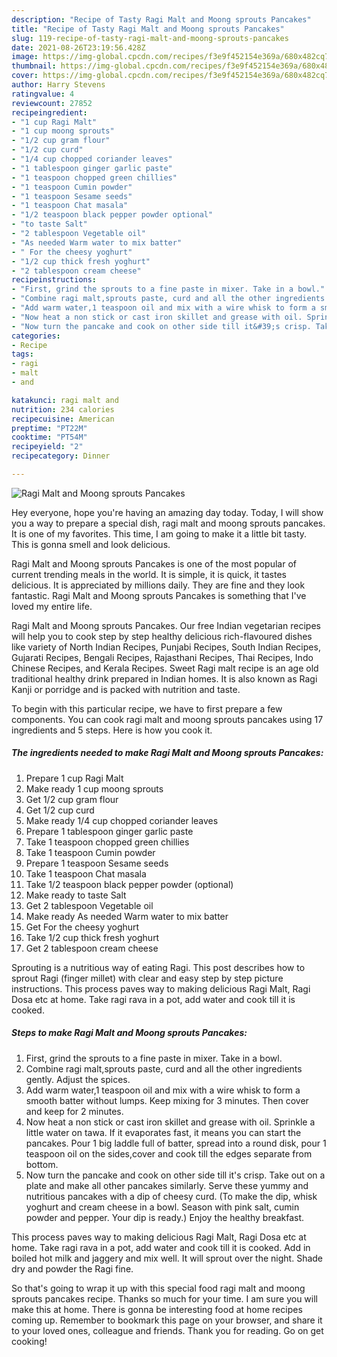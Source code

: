```yaml
---
description: "Recipe of Tasty Ragi Malt and Moong sprouts Pancakes"
title: "Recipe of Tasty Ragi Malt and Moong sprouts Pancakes"
slug: 119-recipe-of-tasty-ragi-malt-and-moong-sprouts-pancakes
date: 2021-08-26T23:19:56.428Z
image: https://img-global.cpcdn.com/recipes/f3e9f452154e369a/680x482cq70/ragi-malt-and-moong-sprouts-pancakes-recipe-main-photo.jpg
thumbnail: https://img-global.cpcdn.com/recipes/f3e9f452154e369a/680x482cq70/ragi-malt-and-moong-sprouts-pancakes-recipe-main-photo.jpg
cover: https://img-global.cpcdn.com/recipes/f3e9f452154e369a/680x482cq70/ragi-malt-and-moong-sprouts-pancakes-recipe-main-photo.jpg
author: Harry Stevens
ratingvalue: 4
reviewcount: 27852
recipeingredient:
- "1 cup Ragi Malt"
- "1 cup moong sprouts"
- "1/2 cup gram flour"
- "1/2 cup curd"
- "1/4 cup chopped coriander leaves"
- "1 tablespoon ginger garlic paste"
- "1 teaspoon chopped green chillies"
- "1 teaspoon Cumin powder"
- "1 teaspoon Sesame seeds"
- "1 teaspoon Chat masala"
- "1/2 teaspoon black pepper powder optional"
- "to taste Salt"
- "2 tablespoon Vegetable oil"
- "As needed Warm water to mix batter"
- " For the cheesy yoghurt"
- "1/2 cup thick fresh yoghurt"
- "2 tablespoon cream cheese"
recipeinstructions:
- "First, grind the sprouts to a fine paste in mixer. Take in a bowl."
- "Combine ragi malt,sprouts paste, curd and all the other ingredients gently. Adjust the spices."
- "Add warm water,1 teaspoon oil and mix with a wire whisk to form a smooth batter without lumps. Keep mixing for 3 minutes. Then cover and keep for 2 minutes."
- "Now heat a non stick or cast iron skillet and grease with oil. Sprinkle a little water on tawa. If it evaporates fast, it means you can start the pancakes. Pour 1 big laddle full of batter, spread into a round disk, pour 1 teaspoon oil on the sides,cover and cook till the edges separate from bottom."
- "Now turn the pancake and cook on other side till it&#39;s crisp. Take out on a plate and make all other pancakes similarly. Serve these yummy and nutritious pancakes with a dip of cheesy curd. (To make the dip, whisk yoghurt and cream cheese in a bowl. Season with pink salt, cumin powder and pepper. Your dip is ready.) Enjoy the healthy breakfast."
categories:
- Recipe
tags:
- ragi
- malt
- and

katakunci: ragi malt and 
nutrition: 234 calories
recipecuisine: American
preptime: "PT22M"
cooktime: "PT54M"
recipeyield: "2"
recipecategory: Dinner

---
```



![Ragi Malt and Moong sprouts Pancakes](https://img-global.cpcdn.com/recipes/f3e9f452154e369a/680x482cq70/ragi-malt-and-moong-sprouts-pancakes-recipe-main-photo.jpg)

Hey everyone, hope you're having an amazing day today. Today, I will show you a way to prepare a special dish, ragi malt and moong sprouts pancakes. It is one of my favorites. This time, I am going to make it a little bit tasty. This is gonna smell and look delicious.

Ragi Malt and Moong sprouts Pancakes is one of the most popular of current trending meals in the world. It is simple, it is quick, it tastes delicious. It is appreciated by millions daily. They are fine and they look fantastic. Ragi Malt and Moong sprouts Pancakes is something that I've loved my entire life.

Ragi Malt and Moong sprouts Pancakes. Our free Indian vegetarian recipes will help you to cook step by step healthy delicious rich-flavoured dishes like variety of North Indian Recipes, Punjabi Recipes, South Indian Recipes, Gujarati Recipes, Bengali Recipes, Rajasthani Recipes, Thai Recipes, Indo Chinese Recipes, and Kerala Recipes. Sweet Ragi malt recipe is an age old traditional healthy drink prepared in Indian homes. It is also known as Ragi Kanji or porridge and is packed with nutrition and taste.


To begin with this particular recipe, we have to first prepare a few components. You can cook ragi malt and moong sprouts pancakes using 17 ingredients and 5 steps. Here is how you cook it.

<!--inarticleads1-->

##### The ingredients needed to make Ragi Malt and Moong sprouts Pancakes:

1. Prepare 1 cup Ragi Malt
1. Make ready 1 cup moong sprouts
1. Get 1/2 cup gram flour
1. Get 1/2 cup curd
1. Make ready 1/4 cup chopped coriander leaves
1. Prepare 1 tablespoon ginger garlic paste
1. Take 1 teaspoon chopped green chillies
1. Take 1 teaspoon Cumin powder
1. Prepare 1 teaspoon Sesame seeds
1. Take 1 teaspoon Chat masala
1. Take 1/2 teaspoon black pepper powder (optional)
1. Make ready to taste Salt
1. Get 2 tablespoon Vegetable oil
1. Make ready As needed Warm water to mix batter
1. Get  For the cheesy yoghurt
1. Take 1/2 cup thick fresh yoghurt
1. Get 2 tablespoon cream cheese


Sprouting is a nutritious way of eating Ragi. This post describes how to sprout Ragi (finger millet) with clear and easy step by step picture instructions. This process paves way to making delicious Ragi Malt, Ragi Dosa etc at home. Take ragi rava in a pot, add water and cook till it is cooked. 

<!--inarticleads2-->

##### Steps to make Ragi Malt and Moong sprouts Pancakes:

1. First, grind the sprouts to a fine paste in mixer. Take in a bowl.
1. Combine ragi malt,sprouts paste, curd and all the other ingredients gently. Adjust the spices.
1. Add warm water,1 teaspoon oil and mix with a wire whisk to form a smooth batter without lumps. Keep mixing for 3 minutes. Then cover and keep for 2 minutes.
1. Now heat a non stick or cast iron skillet and grease with oil. Sprinkle a little water on tawa. If it evaporates fast, it means you can start the pancakes. Pour 1 big laddle full of batter, spread into a round disk, pour 1 teaspoon oil on the sides,cover and cook till the edges separate from bottom.
1. Now turn the pancake and cook on other side till it&#39;s crisp. Take out on a plate and make all other pancakes similarly. Serve these yummy and nutritious pancakes with a dip of cheesy curd. (To make the dip, whisk yoghurt and cream cheese in a bowl. Season with pink salt, cumin powder and pepper. Your dip is ready.) Enjoy the healthy breakfast.


This process paves way to making delicious Ragi Malt, Ragi Dosa etc at home. Take ragi rava in a pot, add water and cook till it is cooked. Add in boiled hot milk and jaggery and mix well. It will sprout over the night. Shade dry and powder the Ragi fine. 

So that's going to wrap it up with this special food ragi malt and moong sprouts pancakes recipe. Thanks so much for your time. I am sure you will make this at home. There is gonna be interesting food at home recipes coming up. Remember to bookmark this page on your browser, and share it to your loved ones, colleague and friends. Thank you for reading. Go on get cooking!
